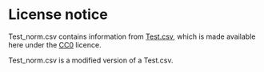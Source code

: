 # License notice

Test_norm.csv contains information from [Test.csv](https://www.kaggle.com/datasets/kamaumunyori/income-prediction-dataset-us-20th-century-data), which is made available here under the [CC0](https://creativecommons.org/publicdomain/zero/1.0/) licence.

Test_norm.csv is a modified version of a Test.csv.